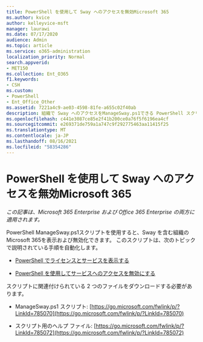 ```yaml
---
title: PowerShell を使用して Sway へのアクセスを無効Microsoft 365
ms.author: kvice
author: kelleyvice-msft
manager: laurawi
ms.date: 07/17/2020
audience: Admin
ms.topic: article
ms.service: o365-administration
localization_priority: Normal
search.appverid:
- MET150
ms.collection: Ent_O365
f1.keywords:
- CSH
ms.custom:
- PowerShell
- Ent_Office_Other
ms.assetid: 7221a4c9-ae03-4598-81fe-a655c02f40ab
description: 組織で Sway へのアクセスをManageSway.ps1できる PowerShell スクリプトをダウンロードするMicrosoft 365します。
ms.openlocfilehash: c441e3087ce85e2f41b200ce0a76f5f6196ea4cf
ms.sourcegitcommit: e269371de759a1a747c9f292775463aa11415f25
ms.translationtype: MT
ms.contentlocale: ja-JP
ms.lasthandoff: 08/16/2021
ms.locfileid: "58354286"
---
```

# <a name="disable-access-to-sway-with-powershell-for-microsoft-365"></a>PowerShell を使用して Sway へのアクセスを無効Microsoft 365

*この記事は、Microsoft 365 Enterprise および Office 365 Enterprise の両方に適用されます。*

PowerShell ManageSway.ps1スクリプトを使用すると、Sway を含む組織のMicrosoft 365を表示および無効化できます。 このスクリプトは、次のトピックで説明されている手順を自動化します。
  
- [PowerShell でライセンスとサービスを表示する](view-licenses-and-services-with-microsoft-365-powershell.md)
    
- [PowerShell を使用してサービスへのアクセスを無効にする](disable-access-to-services-with-microsoft-365-powershell.md)
    
スクリプトに関連付けられている 2 つのファイルをダウンロードする必要があります。
  
- ManageSway.ps1 スクリプト: [https://go.microsoft.com/fwlink/p/?LinkId=785070](https://go.microsoft.com/fwlink/p/?LinkId=785070)
    
- スクリプト用のヘルプ ファイル: [https://go.microsoft.com/fwlink/p/?LinkId=785072](https://go.microsoft.com/fwlink/p/?LinkId=785072)
    

